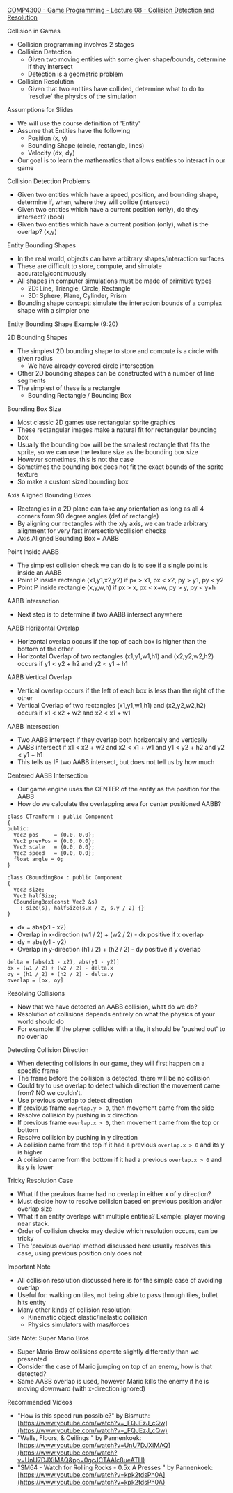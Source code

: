 [COMP4300 - Game Programming - Lecture 08 - Collision Detection and Resolution](https://youtu.be/nQnELmUIVFk?si=EwrHY58oEUIbqdI4)

Collision in Games
* Collision programming involves 2 stages
* Collision Detection
	* Given two moving entities with some given shape/bounds, determine if they intersect
	* Detection is a geometric problem
* Collision Resolution
	* Given that two entities have collided, determine what to do to 'resolve' the physics of the simulation

Assumptions for Slides
* We will use the course definition of 'Entity'
* Assume that Entities have the following
	* Position (x, y)
	* Bounding Shape (circle, rectangle, lines)
	* Velocity (dx, dy)
* Our goal is to learn the mathematics that allows entities to interact in our game

Collision Detection Problems
* Given two entities which have a speed, position, and bounding shape, determine if, when, where they will collide (intersect)
* Given two entities which have a current position (only), do they intersect? (bool)
* Given two entities which have a current position (only), what is the overlap? (x,y)

Entity Bounding Shapes
* In the real world, objects can have arbitrary shapes/interaction surfaces
* These are difficult to store, compute, and simulate accurately/continuously
* All shapes in computer simulations must be made of primitive types
	* 2D: Line, Triangle, Circle, Rectangle
	* 3D: Sphere, Plane, Cylinder, Prism
* Bounding shape concept: simulate the interaction bounds of a complex shape with a simpler one

Entity Bounding Shape Example (9:20)

2D Bounding Shapes
* The simplest 2D bounding shape to store and compute is a circle with given radius
	* We have already covered circle intersection
* Other 2D bounding shapes can be constructed with a number of line segments
* The simplest of these is a rectangle
	* Bounding Rectangle / Bounding Box

Bounding Box Size
* Most classic 2D games use rectangular sprite graphics
* These rectangular images make a natural fit for rectangular bounding box
* Usually the bounding box will be the smallest rectangle that fits the sprite, so we can use the texture size as the bounding box size
* However sometimes, this is not the case
* Sometimes the bounding box does not fit the exact bounds of the sprite texture
* So make a custom sized bounding box

Axis Aligned Bounding Boxes
* Rectangles in a 2D plane can take any orientation as long as all 4 corners form 90 degree angles (def of rectangle)
* By aligning our rectangles with the x/y axis, we can trade arbitrary alignment for very fast intersection/collision checks
* Axis Aligned Bounding Box = AABB

Point Inside AABB
* The simplest collision check we can do is to see if a single point is inside an AABB
* Point P inside rectangle (x1,y1,x2,y2) if px > x1, px < x2, py > y1, py < y2
* Point P inside rectangle (x,y,w,h) if px > x, px < x+w, py > y, py < y+h

AABB intersection
* Next step is to determine if two AABB intersect anywhere

AABB Horizontal Overlap
* Horizontal overlap occurs if the top of each box is higher than the bottom of the other
* Horizontal Overlap of two rectangles (x1,y1,w1,h1) and (x2,y2,w2,h2) occurs if y1 < y2 + h2 and y2 < y1 + h1

AABB Vertical Overlap
* Vertical overlap occurs if the left of each box is less than the right of the other
* Vertical Overlap of two rectangles (x1,y1,w1,h1) and (x2,y2,w2,h2) occurs if x1 < x2 + w2 and x2 < x1 + w1

AABB intersection
* Two AABB intersect if they overlap both horizontally and vertically
* AABB intersect if x1 < x2 + w2 and x2 < x1 + w1 and y1 < y2 + h2 and y2 < y1 + h1
* This tells us IF two AABB intersect, but does not tell us by how much

Centered AABB Intersection
* Our game engine uses the CENTER of the entity as the position for the AABB
* How do we calculate the overlapping area for center positioned AABB?
```
class CTranform : public Component
{
public:
  Vec2 pos     = {0.0, 0.0};
  Vec2 prevPos = {0.0, 0.0};
  Vec2 scale   = {0.0, 0.0};
  Vec2 speed   = {0.0, 0.0};
  float angle = 0;
}

class CBoundingBox : public Component
{
  Vec2 size;
  Vec2 halfSize;
  CBoundingBox(const Vec2 &s)
    : size(s), halfSize(s.x / 2, s.y / 2) {}
}
```
* dx = abs(x1 - x2)
* Overlap in x-direction (w1 / 2) + (w2 / 2) - dx positive if x overlap
* dy = abs(y1 - y2)
* Overlap in y-direction (h1 / 2) + (h2 / 2) - dy positive if y overlap
```
delta = [abs(x1 - x2), abs(y1 - y2)]
ox = (w1 / 2) + (w2 / 2) - delta.x
oy = (h1 / 2) + (h2 / 2) - delta.y
overlap = [ox, oy]
```

Resolving Collisions
* Now that we have detected an AABB collision, what do we do?
* Resolution of collisions depends entirely on what the physics of your world should do
* For example: If the player collides with a tile, it should be 'pushed out' to no overlap

Detecting Collision Direction
* When detecting collisions in our game, they will first happen on a specific frame
* The frame before the collision is detected, there will be no collision
* Could try to use overlap to detect which direction the movement came from? NO we couldn't.
* Use previous overlap to detect direction
* If previous frame `overlap.y > 0`, then movement came from the side
* Resolve collision by pushing in x direction
* If previous frame `overlap.x > 0`, then movement came from the top or bottom
* Resolve collision by pushing in y direction
* A collision came from the top if it had a previous `overlap.x > 0` and its y is higher
* A collision came from the bottom if it had a previous `overlap.x > 0` and its y is lower

Tricky Resolution Case
* What if the previous frame had no overlap in either x of y direction?
* Must decide how to resolve collision based on previous position and/or overlap size
* What if an entity overlaps with multiple entities? Example: player moving near stack.
* Order of collision checks may decide which resolution occurs, can be tricky
* The 'previous overlap' method discussed here usually resolves this case, using previous position only does not

Important Note
* All collision resolution discussed here is for the simple case of avoiding overlap
* Useful for: walking on tiles, not being able to pass through tiles, bullet hits entity
* Many other kinds of collision resolution:
	* Kinematic object elastic/inelastic collision
	* Physics simulators with mas/forces

Side Note: Super Mario Bros
* Super Mario Brow collisions operate slightly differently than we presented
* Consider the case of Mario jumping on top of an enemy, how is that detected?
* Same AABB overlap is used, however Mario kills the enemy if he is moving downward (with x-direction ignored)

Recommended Videos
*  "How is this speed run possible?" by Bismuth: [https://www.youtube.com/watch?v=_FQJEzJ_cQw](https://www.youtube.com/watch?v=_FQJEzJ_cQw)
* "Walls, Floors, & Ceilings " by Pannenkoek: [https://www.youtube.com/watch?v=UnU7DJXiMAQ](https://www.youtube.com/watch?v=UnU7DJXiMAQ&pp=0gcJCTAAlc8ueATH)
* "SM64 - Watch for Rolling Rocks - 0.5x A Presses " by Pannenkoek: [https://www.youtube.com/watch?v=kpk2tdsPh0A](https://www.youtube.com/watch?v=kpk2tdsPh0A)
